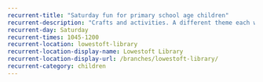 ```yaml
---
recurrent-title: "Saturday fun for primary school age children"
recurrent-description: "Crafts and activities. A different theme each week."
recurrent-day: Saturday
recurrent-times: 1045-1200
recurrent-location: lowestoft-library
recurrent-location-display-name: Lowestoft Library
recurrent-location-display-url: /branches/lowestoft-library/
recurrent-category: children
---
```

